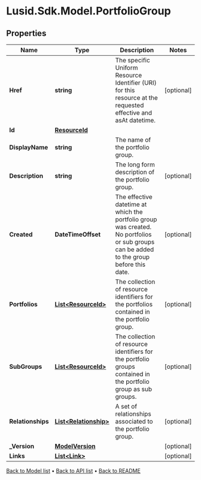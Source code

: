 # Lusid.Sdk.Model.PortfolioGroup

## Properties

Name | Type | Description | Notes
------------ | ------------- | ------------- | -------------
**Href** | **string** | The specific Uniform Resource Identifier (URI) for this resource at the requested effective and asAt datetime. | [optional] 
**Id** | [**ResourceId**](ResourceId.md) |  | 
**DisplayName** | **string** | The name of the portfolio group. | 
**Description** | **string** | The long form description of the portfolio group. | [optional] 
**Created** | **DateTimeOffset** | The effective datetime at which the portfolio group was created. No portfolios or sub groups can be added to the group before this date. | [optional] 
**Portfolios** | [**List&lt;ResourceId&gt;**](ResourceId.md) | The collection of resource identifiers for the portfolios contained in the portfolio group. | [optional] 
**SubGroups** | [**List&lt;ResourceId&gt;**](ResourceId.md) | The collection of resource identifiers for the portfolio groups contained in the portfolio group as sub groups. | [optional] 
**Relationships** | [**List&lt;Relationship&gt;**](Relationship.md) | A set of relationships associated to the portfolio group. | [optional] 
**_Version** | [**ModelVersion**](ModelVersion.md) |  | [optional] 
**Links** | [**List&lt;Link&gt;**](Link.md) |  | [optional] 

[Back to Model list](../README.md#documentation-for-models) &#8226; [Back to API list](../README.md#documentation-for-api-endpoints) &#8226; [Back to README](../README.md)

